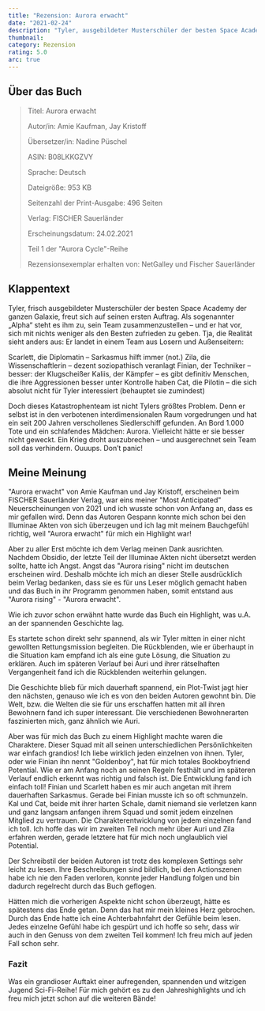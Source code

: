 ```yaml
---
title: "Rezension: Aurora erwacht"
date: "2021-02-24"
description: "Tyler, ausgebildeter Musterschüler der besten Space Academy der ganzen Galaxie, freut sich auf seinen ersten Auftrag. Doch statt mit den besten in einem Team zu landen, muss er in ein Team mit Losern und Außenseitern. Doch das ist nicht sein größtes Problem, denn er selbst ist in den verbotenen interdimensionalen Raum vorgedrungen und hat ein seit 200 Jahren verschollenes Siedlerschiff gefunden..."
thumbnail:
category: Rezension
rating: 5.0
arc: true
---
```


## Über das Buch
> Titel: Aurora erwacht
> 
> Autor/in: Amie Kaufman, Jay Kristoff
>
>Übersetzer/in: Nadine Püschel
> 
> ASIN: B08LKKGZVY
> 
> Sprache: Deutsch
> 
> Dateigröße: 953 KB
> 
> Seitenzahl der Print-Ausgabe: 496 Seiten
> 
> Verlag: FISCHER Sauerländer
> 
> Erscheinungsdatum: 24.02.2021
> 
> Teil 1 der "Aurora Cycle"-Reihe
>
> Rezensionsexemplar erhalten von: NetGalley und Fischer Sauerländer

## Klappentext
Tyler, frisch ausgebildeter Musterschüler der besten Space Academy der ganzen Galaxie, freut sich auf seinen ersten Auftrag. Als sogenannter „Alpha“ steht es ihm zu, sein Team zusammenzustellen – und er hat vor, sich mit nichts weniger als den Besten zufrieden zu geben. Tja, die Realität sieht anders aus: Er landet in einem Team aus Losern und Außenseitern:

Scarlett, die Diplomatin – Sarkasmus hilft immer (not.)
Zila, die Wissenschaftlerin – dezent soziopathisch veranlagt
Finian, der Techniker – besser: der Klugscheißer
Kaliis, der Kämpfer – es gibt definitiv Menschen, die ihre Aggressionen besser unter Kontrolle haben
Cat, die Pilotin – die sich absolut nicht für Tyler interessiert (behauptet sie zumindest)

Doch dieses Katastrophenteam ist nicht Tylers größtes Problem. Denn er selbst ist in den verbotenen interdimensionalen Raum vorgedrungen und hat ein seit 200 Jahren verschollenes Siedlerschiff gefunden. An Bord 1.000 Tote und ein schlafendes Mädchen: Aurora. Vielleicht hätte er sie besser nicht geweckt. Ein Krieg droht auszubrechen – und ausgerechnet sein Team soll das verhindern. Ouuups. Don’t panic!

## Meine Meinung
"Aurora erwacht" von Amie Kaufman und Jay Kristoff, erscheinen beim FISCHER Sauerländer Verlag, war eins meiner "Most Anticipated" Neuerscheinungen von 2021 und ich wusste schon von Anfang an, dass es mir gefallen wird. Denn das Autoren Gespann konnte mich schon bei den Illuminae Akten von sich überzeugen und ich lag mit meinem Bauchgefühl richtig, weil "Aurora erwacht" für mich ein Highlight war!

Aber zu aller Erst möchte ich dem Verlag meinen Dank ausrichten. Nachdem Obsidio, der letzte Teil der Illuminae Akten nicht übersetzt werden sollte, hatte ich Angst. Angst das "Aurora rising" nicht im deutschen erscheinen wird. Deshalb möchte ich mich an dieser Stelle ausdrücklich beim Verlag bedanken, dass sie es für uns Leser möglich gemacht haben und das Buch in ihr Programm genommen haben, somit entstand aus "Aurora rising" - "Aurora erwacht".

Wie ich zuvor schon erwähnt hatte wurde das Buch ein Highlight, was u.A. an der spannenden Geschichte lag.

Es startete schon direkt sehr spannend, als wir Tyler mitten in einer nicht gewollten Rettungsmission begleiten. Die Rückblenden, wie er überhaupt in die Situation kam empfand ich als eine gute Lösung, die Situation zu erklären. Auch im späteren Verlauf bei Auri und ihrer rätselhaften Vergangenheit fand ich die Rückblenden weiterhin gelungen.

Die Geschichte blieb für mich dauerhaft spannend, ein Plot-Twist jagt hier den nächsten, genauso wie ich es von den beiden Autoren gewohnt bin. Die Welt, bzw. die Welten die sie für uns erschaffen hatten mit all ihren Bewohnern fand ich super interessant. Die verschiedenen Bewohnerarten faszinierten mich, ganz ähnlich wie Auri.

Aber was für mich das Buch zu einem Highlight machte waren die Charaktere. Dieser Squad mit all seinen unterschiedlichen Persönlichkeiten war einfach grandios! Ich liebe wirklich jeden einzelnen von ihnen. Tyler, oder wie Finian ihn nennt "Goldenboy", hat für mich totales Bookboyfriend Potential. Wie er am Anfang noch an seinen Regeln festhält und im späteren Verlauf endlich erkennt was richtig und falsch ist. Die Entwicklung fand ich einfach toll! Finian und Scarlett haben es mir auch angetan mit ihrem dauerhaften Sarkasmus. Gerade bei Finian musste ich so oft schmunzeln. Kal und Cat, beide mit ihrer harten Schale, damit niemand sie verletzen kann und ganz langsam anfangen ihrem Squad und somit jedem einzelnen Mitglied zu vertrauen. Die Charakterentwicklung von jedem einzelnen fand ich toll. Ich hoffe das wir im zweiten Teil noch mehr über Auri und Zila erfahren werden, gerade letztere hat für mich noch unglaublich viel Potential.

Der Schreibstil der beiden Autoren ist trotz des komplexen Settings sehr leicht zu lesen. Ihre Beschreibungen sind bildlich, bei den Actionszenen habe ich nie den Faden verloren, konnte jeder Handlung folgen und bin dadurch regelrecht durch das Buch geflogen.

Hätten mich die vorherigen Aspekte nicht schon überzeugt, hätte es spätestens das Ende getan. Denn das hat mir mein kleines Herz gebrochen. Durch das Ende hatte ich eine Achterbahnfahrt der Gefühle beim lesen. Jedes einzelne Gefühl habe ich gespürt und ich hoffe so sehr, dass wir auch in den Genuss von dem zweiten Teil kommen! Ich freu mich auf jeden Fall schon sehr.

### Fazit
Was ein grandioser Auftakt einer aufregenden, spannenden und witzigen Jugend Sci-Fi-Reihe! Für mich gehört es zu den Jahreshighlights und ich freu mich jetzt schon auf die weiteren Bände!